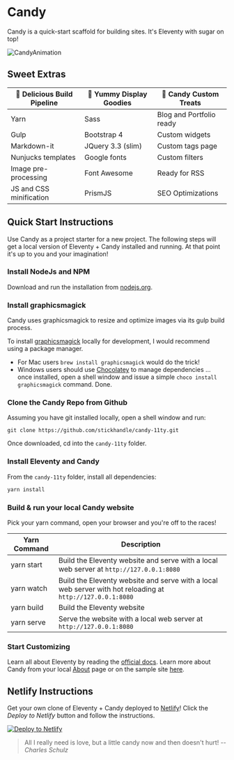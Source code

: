 # Candy

Candy is a quick-start scaffold for building sites. It's Eleventy with sugar on top!

![CandyAnimation](./candyAnimation.gif)

## Sweet Extras

| 🍫 Delicious Build Pipeline | 🍬 Yummy Display Goodies | 🍭 Candy Custom Treats |
| --- | --- | --- |
| Yarn | Sass | Blog and Portfolio ready |
| Gulp | Bootstrap 4 | Custom widgets |
| Markdown-it | JQuery 3.3 (slim) | Custom tags page |
| Nunjucks templates | Google fonts | Custom filters |
| Image pre-processing | Font Awesome | Ready for RSS |
| JS and CSS minification | PrismJS | SEO Optimizations |

## Quick Start Instructions

Use Candy as a project starter for a new project. The following steps will get a local version of Eleventy + Candy installed and running. At that point it's up to you and your imagination!

### Install NodeJs and NPM

Download and run the installation from [nodejs.org](https://nodejs.org/en/). 

### Install graphicsmagick

Candy uses graphicsmagick to resize and optimize images via its gulp build process. 

To install [graphicsmagick](http://www.graphicsmagick.org) locally for development, I would recommend using a package manager. 
+ For Mac users `brew install graphicsmagick` would do the trick! 
+ Windows users should use [Chocolatey](https://chocolatey.org/) to manage dependencies ... once installed, open a shell window and issue a simple `choco install graphicsmagick` command. Done.

### Clone the Candy Repo from Github

Assuming you have git installed locally, open a shell window and run:

```
git clone https://github.com/stickhandle/candy-11ty.git
```

Once downloaded, cd into the `candy-11ty` folder.

### Install Eleventy and Candy

From the `candy-11ty` folder, install all dependencies:

``` bash
yarn install
```

### Build & run your local Candy website

Pick your yarn command, open your browser and you're off to the races!

| Yarn Command | Description |
| --- | --- |
| yarn start | Build the Eleventy website and serve with a local web server at `http://127.0.0.1:8080` |
| yarn watch | Build the Eleventy website and serve with a local web server with hot reloading at `http://127.0.0.1:8080` |
| yarn build | Build the Eleventy website |
| yarn serve | Serve the website with a local web server at `http://127.0.0.1:8080` |

### Start Customizing

Learn all about Eleventy by reading the [official docs](https://www.11ty.io/docs/). Learn more about Candy from your local [About](http://localhost:8080/about/) page or on the sample site [here](https://candy-11ty.netlify.com/about/).

## Netlify Instructions

Get your own clone of Eleventy + Candy deployed to [Netlify](https://www.netlify.com)! 
Click the *Deploy to Netlify* button and follow the instructions.

[![Deploy to Netlify](https://www.netlify.com/img/deploy/button.svg)](https://app.netlify.com/start/deploy?repository=https://github.com/stickhandle/candy-11ty)

> All I really need is love, but a little candy now and then doesn't hurt!  --*Charles Schulz*

